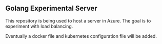 ## Golang Experimental Server

This repository is being used to host a server in Azure. The goal is to experiment with load balancing.

Eventually a docker file and kubernetes configuration file will be added.

